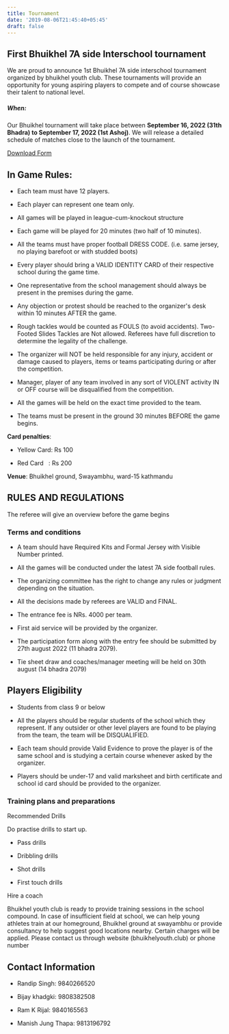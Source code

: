 ```yaml
---
title: Tournament
date: '2019-08-06T21:45:40+05:45'
draft: false
---
```

First Bhuikhel 7A side Interschool tournament
--------------

We are proud to announce 1st Bhuikhel 7A side interschool tournament organized by bhuikhel youth club. These tournaments will provide an opportunity for young aspiring players to compete and of course showcase their talent to national level.

##### When:
Our Bhuikhel tournament will take place between **September 16, 2022 (31th Bhadra) to September 17, 2022 (1st Ashoj)**. We will release a detailed schedule of matches close to the launch of the tournament.

<div class="mb-24">
    <a href="/assets/pdf/interschool-form.pdf" class="btn-getstarted scrollto" target="_blank">Download Form</a>
</div>

In Game Rules:
--------------

-   Each team must have 12 players.

-   Each player can represent one team only.

-   All games will be played in league-cum-knockout structure 

-   Each game will be played for 20 minutes (two half of 10 minutes).

-   All the teams must have proper football DRESS CODE. (i.e. same jersey, no playing barefoot or with studded boots)

-   Every player should bring a VALID IDENTITY CARD of their respective school during the game time.

-   One representative from the school management should always be present in the premises during the game.

-   Any objection or protest should be reached to the organizer's desk within 10 minutes AFTER the game.

-   Rough tackles would be counted as FOULS (to avoid accidents). Two-Footed Slides Tackles are Not allowed. Referees have full discretion to determine the legality of the challenge.

-   The organizer will NOT be held responsible for any injury, accident or damage caused to players, items or teams participating during or after the competition.

-   Manager, player of any team involved in any sort of VIOLENT activity IN or OFF course will be disqualified from the competition.

-   All the games will be held on the exact time provided to the team.

-   The teams must be present in the ground 30 minutes BEFORE the game begins.

**Card penalties**:

-   Yellow Card: Rs 100

-   Red Card   : Rs 200

**Venue**: Bhuikhel ground, Swayambhu, ward-15 kathmandu

RULES AND REGULATIONS
---------------------

The referee will give an overview before the game begins

### Terms and conditions

-   A team should have Required Kits and Formal Jersey with Visible Number printed.

-   All the games will be conducted under the latest 7A side football rules.

-   The organizing committee has the right to change any rules or judgment depending on the situation.

-   All the decisions made by referees are VALID and FINAL.

-   The entrance fee is NRs. 4000 per team.

-   First aid service will be provided by the organizer.

-   The participation form along with the entry fee should be submitted by 27th august 2022 (11 bhadra 2079).

-   Tie sheet draw and coaches/manager meeting will be held on 30th august (14 bhadra 2079)

Players Eligibility
-------------------

-   Students from class 9 or below

-   All the players should be regular students of the school which they represent. If any outsider or other level players are found to be playing from the team, the team will be DISQUALIFIED.

-   Each team should provide Valid Evidence to prove the player is of the same school and is studying a certain course whenever asked by the organizer.

-   Players should be under-17 and valid marksheet and birth certificate and school id card should be provided to the organizer.

### Training plans and preparations


Recommended Drills

Do practise drills to start up.

-   Pass drills

-   Dribbling drills

-   Shot drills

-   First touch drills


Hire a coach

Bhuikhel youth club is ready to provide training sessions in the school compound. In case of insufficient field at school, we can help young athletes train at our homeground, Bhuikhel ground at swayambhu or provide consultancy to help suggest good locations nearby. Certain charges will be applied. Please contact us through website (bhuikhelyouth.club) or phone number

Contact Information
-------------------

-   Randip Singh: 9840266520

-   Bijay khadgki: 9808382508

-   Ram K Rijal: 9840165563 

-   Manish Jung Thapa: 9813196792